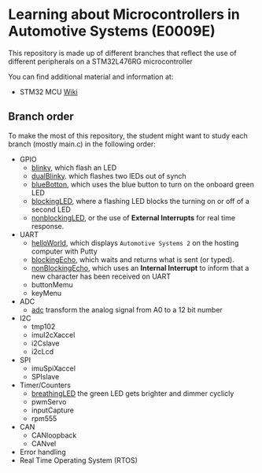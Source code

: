 # Learning about Microcontrollers in Automotive Systems (E0009E)
This repository is made up of different branches that reflect the use of different peripherals on a STM32L476RG microcontroller

You can find additional material and information at:
- STM32 MCU [Wiki](https://wiki.st.com/stm32mcu)
## Branch order
To make the most of this repository, the student might want to study each branch (mostly main.c) in the following order:
- GPIO
	- [blinky](https://github.com/vanDeventer/as2/tree/blinky), which flash an LED
	- [dualBlinky](https://github.com/vanDeventer/as2/tree/dualBlinky). which flashes two lEDs out of synch
	- [blueBotton](https://github.com/vanDeventer/as2/tree/blueButton), which uses the blue button to turn on the onboard green LED
	- [blockingLED](https://github.com/vanDeventer/as2/tree/blockingLED), where a flashing LED blocks the turning on or off of a second LED
	- [nonblockingLED](https://github.com/vanDeventer/as2/tree/nonBlockingLED), or the use of **External Interrupts** for real time response.
- UART
	- [helloWorld](https://github.com/vanDeventer/as2/tree/helloWorld), which displays ```Automotive Systems 2``` on the hosting computer with Putty
	- [blockingEcho](https://github.com/vanDeventer/as2/tree/blockingEcho), which waits and returns what is sent (or typed).
	- [nonBlockingEcho](https://github.com/vanDeventer/as2/tree/nonBlockingEcho), which uses an **Internal Interrupt** to inform that a new character has been received on UART
	- buttonMemu
	- keyMenu
- ADC
	- [adc](https://github.com/vanDeventer/as2/tree/adc) transform the analog signal from A0 to a 12 bit number
- I2C
	- tmp102
	- imuI2cXaccel
	- i2Cslave
	- i2cLcd
- SPI
	- imuSpiXaccel
	- SPIslave
- Timer/Counters
	- [breathingLED](https://github.com/vanDeventer/as2/tree/breathingLED) the green LED gets brighter and dimmer cyclicly
	- pwmServo
	- inputCapture
	- rpm555
- CAN
	- CANloopback
	- CANvel
- Error handling
- Real Time Operating System (RTOS)